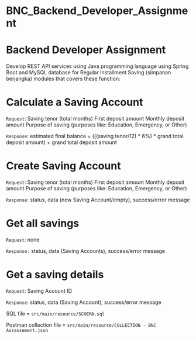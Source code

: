 # BNC_Backend_Developer_Assignment

# Backend Developer Assignment

Develop REST API services using Java programming language using Spring Boot and MySQL database for Regular Installment Saving (simpanan berjangka) modules that covers these function:

# Calculate a Saving Account

`Request`:
Saving tenor (total months)
First deposit amount
Monthly deposit amount
Purpose of saving (purposes like: Education, Emergency, or Other)

`Response`: estimated final balance = (((saving tenor/12) * 6%) * grand total deposit amount) + grand total deposit amount

# Create Saving Account

`Request`:
Saving tenor (total months)
First deposit amount
Monthly deposit amount
Purpose of saving (purposes like: Education, Emergency, or Other)

`Response`: status, data (new Saving Account/empty), success/error message

# Get all savings

`Request`: none

`Response:` status, data (Saving Accounts), success/error message

# Get a saving details

`Request`: Saving Account ID

`Response`: status, data (Saving Account), success/error message

SQL file = `src/main/resource/SCHEMA.sql`

Postman collection file = `src/main/resource/COLLECTION - BNC Assassement.json`
